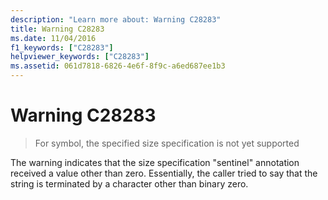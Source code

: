 ```yaml
---
description: "Learn more about: Warning C28283"
title: Warning C28283
ms.date: 11/04/2016
f1_keywords: ["C28283"]
helpviewer_keywords: ["C28283"]
ms.assetid: 061d7818-6826-4e6f-8f9c-a6ed687ee1b3
---
```

# Warning C28283

> For symbol, the specified size specification is not yet supported

The warning indicates that the size specification "sentinel" annotation received a value other than zero. Essentially, the caller tried to say that the string is terminated by a character other than binary zero.
